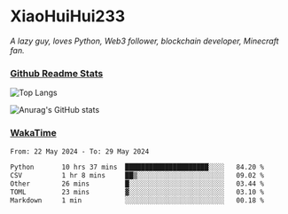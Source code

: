 # XiaoHuiHui233

*A lazy guy, loves Python, Web3 follower, blockchain developer, Minecraft fan.*

### [Github Readme Stats](https://github.com/anuraghazra/github-readme-stats)

![Top Langs](https://github-readme-stats.vercel.app/api/top-langs/?username=XiaoHuiHui233&layout=compact&theme=github_dark)

![Anurag's GitHub stats](https://github-readme-stats.vercel.app/api?username=XiaoHuiHui233&show_icons=true&theme=github_dark)

### [WakaTime](https://wakatime.com)

<!--START_SECTION:waka-->

```txt
From: 22 May 2024 - To: 29 May 2024

Python       10 hrs 37 mins  █████████████████████░░░░   84.20 %
CSV          1 hr 8 mins     ██▒░░░░░░░░░░░░░░░░░░░░░░   09.02 %
Other        26 mins         █░░░░░░░░░░░░░░░░░░░░░░░░   03.44 %
TOML         23 mins         ▓░░░░░░░░░░░░░░░░░░░░░░░░   03.10 %
Markdown     1 min           ░░░░░░░░░░░░░░░░░░░░░░░░░   00.18 %
```

<!--END_SECTION:waka-->
